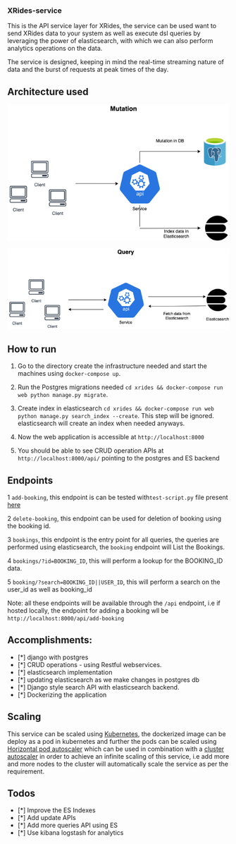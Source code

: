 ### XRides-service

This is the API service layer for XRides, the service can be used want to send XRides data to your system as well as execute dsl queries by leveraging the power of elasticsearch, with which we can also perform analytics operations on the data.

The service is designed, keeping in mind the real-time streaming nature of data and the burst of requests at peak times of the day.

## Architecture used

![xrides-mutation-architecture](./architecture_images/xrides_mutation_architecture.png)

![xrides-query-architecture](./architecture_images/xrides_query_architecture.png)

## How to run

1. Go to the directory create the infrastructure needed and start the machines using `docker-compose up`.

2. Run the Postgres migrations needed  `cd xrides && docker-compose run web python manage.py migrate`.

3. Create index in elasticsearch  `cd xrides && docker-compose run web python manage.py search_index --create`. This step will be ignored. elasticsearch will create an index when needed anyways.

4. Now the web application is accessible at `http://localhost:8000`

5. You should be able to see CRUD operation APIs at `http://localhost:8000/api/` pointing to the  postgres and ES backend

## Endpoints

1 `add-booking`, this endpoint is can be tested with`test-script.py` file present [here](xrides/test_scripts/test_script_1.py)

2 `delete-booking`, this endpoint can be used for deletion of booking using the booking id.

3 `bookings`, this endpoint is the entry point for all queries, the queries are performed using elasticsearch, the `booking` endpoint will List the Bookings.

4 `bookings/?id=BOOKING_ID`, this will perform a lookup for the BOOKING_ID data.

5 `booking/?search=BOOKING_ID||USER_ID`, this will perform a search on the user_id as well as booking_id

Note: all these endpoints will be available through the `/api` endpoint, i.e if hosted locally, the endpoint for adding a booking wll be `http://localhost:8000/api/add-booking`

## Accomplishments:

- [*] django with postgres
- [*] CRUD operations - using Restful webservices.
- [*] elasticsearch implementation
- [*] updating elasticsearch as we make changes in postgres db
- [*] Django style search API with elasticsearch backend.
- [*] Dockerizing the application

## Scaling

This service can be scaled using [Kubernetes](https://kubernetes.io/), the dockerized image can be deploy as a pod in kubernetes and further the pods can be scaled using [Horizontal pod autoscaler](https://kubernetes.io/docs/tasks/run-application/horizontal-pod-autoscale/) which can be used in combination with a [cluster autoscaler](https://github.com/kubernetes/autoscaler) in order to achieve an infinite scaling of this service, i.e add more and more nodes to the cluster will automatically scale the service as per the requirement.

## Todos

- [*] Improve the ES Indexes
- [*] Add update APIs
- [*] Add more queries API using ES
- [*] Use kibana logstash for analytics



